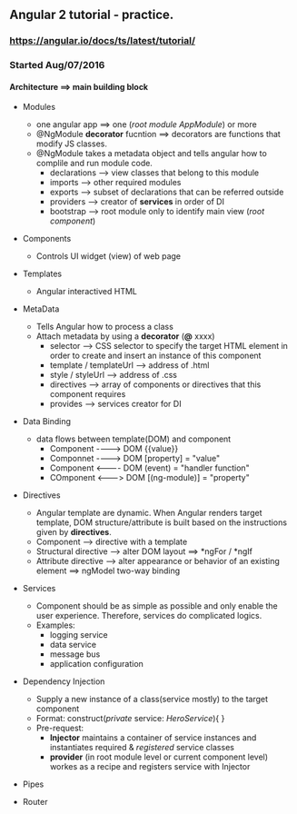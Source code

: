 ## Angular 2 tutorial - practice. 
### https://angular.io/docs/ts/latest/tutorial/
### Started Aug/07/2016
#### Architecture ==>  main building block
* Modules
	* one angular app ==> one (_root module_ _AppModule_) or more 
    * @NgModule __decorator__ fucntion ==> decorators are functions that modify JS classes. 
    * @NgModule takes a metadata object and tells angular how to complile and run module code. 
	    * declarations --> view classes that belong to this module
	    * imports --> other required modules
	    * exports --> subset of declarations that can be referred outside 
	    * providers --> creator of __services__ in order of DI
	    * bootstrap --> root module only to identify main view (_root component_)

* Components
    * Controls UI widget (view) of web page 
* Templates
    * Angular interactived HTML 
* MetaData
	* Tells Angular how to process a class
	* Attach metadata by using a __decorator__ (__@__ xxxx)
		* selector --> CSS selector to specify the target HTML element in order to create and insert an instance of this component
		* template / templateUrl --> address of .html
		* style / styleUrl --> address of .css
		* directives --> array of components or directives that this component requires
		* provides --> services creator for DI
* Data Binding
	* data flows between template(DOM) and component
		* Component ----> DOM  {{value}}
		* Componnet ----> DOM [property] = "value"
		* Component <---- DOM (event) = "handler function"
		* COmponent <---> DOM [(ng-module)] = "property"
* Directives
	* Angular template are dynamic. When Angular renders target template, DOM structure/attribute is built based on the instructions given by __directives__.
	* Component --> directive with a template
	* Structural directive --> alter DOM layout  ==> *ngFor / *ngIf
	* Attribute directive --> alter appearance or behavior of an existing element ==> ngModel two-way binding
* Services
	* Component should be as simple as possible and only enable the user experience. Therefore, services do complicated logics. 
	* Examples: 
		* logging service
		* data service
		* message bus
		* application configuration
* Dependency Injection
	* Supply a new instance of a class(service mostly) to the target component
	* Format: construct(_private_ service: _HeroService_){ }
	* Pre-request: 
		* __Injector__ maintains a container of service instances and instantiates required & _registered_ service classes
		* __provider__ (in root module level or current component level) workes as a recipe and registers service with Injector
* Pipes
* Router



